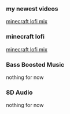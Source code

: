 ### my newest videos
[minecraft lofi mix](J97gxn0ov-w)

### minecraft lofi
[minecraft lofi mix](J97gxn0ov-w)

### Bass Boosted Music
nothing for now

### 8D Audio
nothing for now
